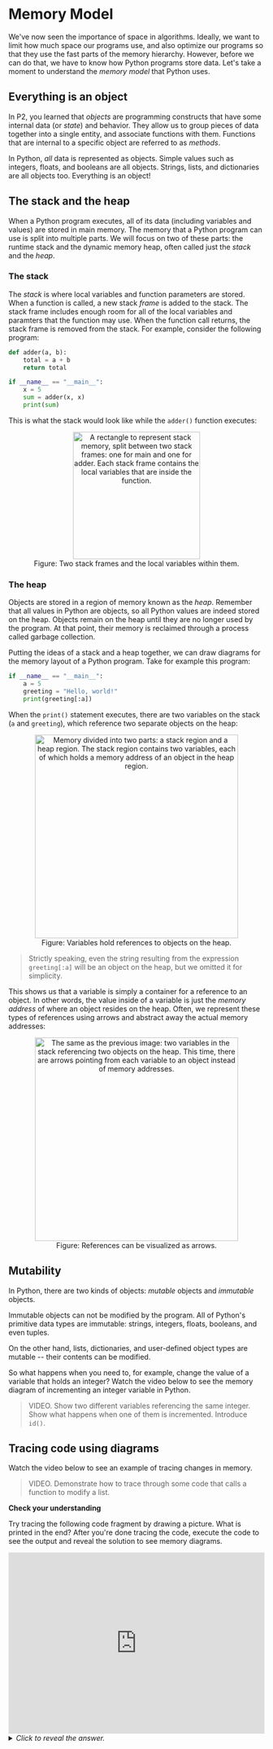 # Memory Model

We've now seen the importance of space in algorithms. Ideally, we want to limit how much space our programs use, and also optimize our programs so that they use the fast parts of the memory hierarchy. However, before we can do that, we have to know how Python programs store data. Let's take a moment to understand the *memory model* that Python uses.

## Everything is an object

In P2, you learned that *objects* are programming constructs that have some internal data (or *state*) and behavior. They allow us to group pieces of data together into a single entity, and associate functions with them. Functions that are internal to a specific object are referred to as *methods*.

In Python, *all* data is represented as objects. Simple values such as integers, floats, and booleans are all objects. Strings, lists, and dictionaries are all objects too. Everything is an object!

## The stack and the heap

When a Python program executes, all of its data (including variables and values) are stored in main memory. The memory that a Python program can use is split into multiple parts. We will focus on two of these parts: the runtime stack and the dynamic memory heap, often called just the *stack* and the *heap*.

### The stack

The *stack* is where local variables and function parameters are stored. When a function is called, a new stack *frame* is added to the stack. The stack frame includes enough room for all of the local variables and paramters that the function may use. When the function call returns, the stack frame is removed from the stack. For example, consider the following program:

```python
def adder(a, b):
    total = a + b
    return total

if __name__ == "__main__":
    x = 5
    sum = adder(x, x)
    print(sum)
```

This is what the stack would look like while the `adder()` function executes:

<center>
<img src="/images/week-01/stack.png"
     alt="A rectangle to represent stack memory, split between two stack frames: one for main and one for adder. Each stack frame contains the local variables that are inside the function."
     style="width:250px;" />
</center>

<figcaption align="center">Figure: Two stack frames and the local variables within them.</figcaption>

### The heap

Objects are stored in a region of memory known as the *heap*. Remember that all values in Python are objects, so all Python values are indeed stored on the heap. Objects remain on the heap until they are no longer used by the program. At that point, their memory is reclaimed through a process called garbage collection.

Putting the ideas of a stack and a heap together, we can draw diagrams for the memory layout of a Python program. Take for example this program:

```python
if __name__ == "__main__":
    a = 5
    greeting = "Hello, world!"
    print(greeting[:a])
```

When the `print()` statement executes, there are two variables on the stack (`a` and `greeting`), which reference two separate objects on the heap:

<center>
<img src="/images/week-01/stack-and-heap.png"
     alt="Memory divided into two parts: a stack region and a heap region. The stack region contains two variables, each of which holds a memory address of an object in the heap region."
     style="width:400px;" />
</center>

<figcaption align="center">Figure: Variables hold references to objects on the heap.</figcaption>

> Strictly speaking, even the string resulting from the expression `greeting[:a]` will be an object on the heap, but we omitted it for simplicity.

This shows us that a variable is simply a container for a reference to an object. In other words, the value inside of a variable is just the *memory address* of where an object resides on the heap. Often, we represent these types of references using arrows and abstract away the actual memory addresses:

<center>
<img src="/images/week-01/stack-and-heap-arrow.png"
     alt="The same as the previous image: two variables in the stack referencing two objects on the heap. This time, there are arrows pointing from each variable to an object instead of memory addresses."
     style="width:400px;" />
</center>

<figcaption align="center">Figure: References can be visualized as arrows.</figcaption>

## Mutability

In Python, there are two kinds of objects: *mutable* objects and *immutable* objects.

Immutable objects can not be modified by the program. All of Python's primitive data types are immutable: strings, integers, floats, booleans, and even tuples.

On the other hand, lists, dictionaries, and user-defined object types are mutable -- their contents can be modified.

So what happens when you need to, for example, change the value of a variable that holds an integer? Watch the video below to see the memory diagram of incrementing an integer variable in Python.

> VIDEO. Show two different variables referencing the same integer. Show what happens when one of them is incremented. Introduce `id()`.

## Tracing code using diagrams

Watch the video below to see an example of tracing changes in memory.

> VIDEO. Demonstrate how to trace through some code that calls a function to modify a list.

<aside>
<b>Check your understanding</b>
<p>
Try tracing the following code fragment by drawing a picture. What is printed in the end? After you're done tracing the code, execute the code to see the output and reveal the solution to see memory diagrams.
</p>
<div style="position: relative;">
<iframe src="https://trinket.io/embed/python/02f632a680" width="100%" height="356" frameborder="0" marginwidth="0" marginheight="0" allowfullscreen></iframe>
</div>
<details>
<summary>
<i>Click to reveal the answer.</i>
</summary>
<p>
<b>Answer.</b>

```
[2, 2, 3]
[2, 2, 3]
[6, 5, 6]
```

After line 6, this is the picture in memory:

<img
    src="/images/week-01/memory-model-practice-1.png"
    class="center"
    alt="lst_x and lst_y reference the same list on the heap, while lst_z references a separate list"
    style="width:200px;" />

In other words, `lst_x` and `lst_y` reference the same list in memory on the heap. Therefore, changes made during the call to `modify(lst_x)` and `lst_y[0] = lst_y[1]` affect the same list. After line 9, this is the picture in memory:

<img
    src="/images/week-01/memory-model-practice-2.png"
    class="center"
    alt="After modifying both lst_x and lst_y, both changes are reflected in the same list in memory"
    style="width:200px;" />

The final modification changes `lst_z`, meaning that this is the final picture in memory:

 <img
    src="/images/week-01/memory-model-practice-3.png"
    class="center"
    alt="State of memory after changing lst_z"
    style="width:200px;" />
</p>
</details>
</aside>
